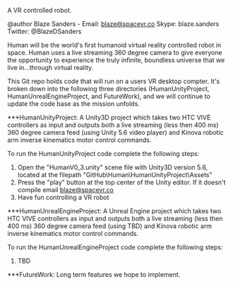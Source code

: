 A VR controlled robot.

@author Blaze Sanders - Email: blaze@spacevr.co Skype: blaze.sanders Twitter: @BlazeDSanders

Human will be the world's first humanoid virtual reality controlled robot in space. Human uses a live streaming 360 degree camera to give everyone the opportunity to experience the truly infinite, boundless universe that we live in...through virtual reality.

This Git repo holds code that will run on a users VR desktop compter. It's broken down into the following three directories (HumanUnityProject, HumanUnrealEngineProject, and FutureWork), and we will continue to update the code base as the mission unfolds.

***HumanUnityProject: A Unity3D project which takes two HTC VIVE controllers as input and outputs both a live streaming (less then 400 ms) 360 degree camera feed (using Unity 5.6 video player) and Kinova robotic arm inverse kinematics motor control commands.

To run the HumanUnityProject code complete the following steps:
1. Open the "HumanV0_3.unity" scene file with Unity3D version 5.6, located at the filepath "GitHub\Human\HumanUnityProject\Assets"<br>
2. Press the "play" button at the top center of the Unity editor. If it doesn't compile email blaze@spacevr.co<br>
3. Have fun controlling a VR robot<br>

***HumanUnrealEngineProject: A Unreal Engine project which takes two HTC VIVE controllers as input and outputs both a live streaming (less then 400 ms) 360 degree camera feed (using TBD) and Kinova robotic arm inverse kinematics motor control commands.

To run the HumanUnrealEngineProject code complete the following steps:
1. TBD

***FutureWork: Long term features we hope to implement.
